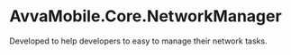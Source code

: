 # AvvaMobile.Core.NetworkManager
Developed to help developers to easy to manage their network tasks.
